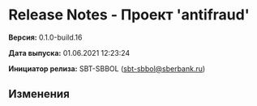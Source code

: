 # Release Notes - Проект 'antifraud'

**Версия:** 0.1.0-build.16

**Дата выпуска:** 01.06.2021 12:23:24

**Инициатор релиза:** SBT-SBBOL (sbt-sbbol@sberbank.ru)

## Изменения
